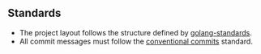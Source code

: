 ## Standards
- The project layout follows the structure defined by [golang-standards](https://github.com/golang-standards/project-layout).
- All commit messages must follow the [conventional commits](https://www.conventionalcommits.org/en/v1.0.0/#summary) standard.